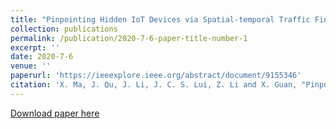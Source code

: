 ```yaml
---
title: "Pinpointing Hidden IoT Devices via Spatial-temporal Traffic Fingerprinting."
collection: publications
permalink: /publication/2020-7-6-paper-title-number-1
excerpt: ''
date: 2020-7-6
venue: ''
paperurl: 'https://ieeexplore.ieee.org/abstract/document/9155346'
citation: 'X. Ma, J. Qu, J. Li, J. C. S. Lui, Z. Li and X. Guan, "Pinpointing Hidden IoT Devices via Spatial-temporal Traffic Fingerprinting," IEEE INFOCOM 2020 - IEEE Conference on Computer Communications, 2020, pp. 894-903, doi: 10.1109/INFOCOM41043.2020.9155346.'
---
```



[Download paper here](https://ieeexplore.ieee.org/abstract/document/9155346)




